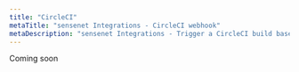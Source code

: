 ```yaml
---
title: "CircleCI"
metaTitle: "sensenet Integrations - CircleCI webhook"
metaDescription: "sensenet Integrations - Trigger a CircleCI build based on the content event(s) of your choice"
---
```


Coming soon
